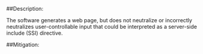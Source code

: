 ##Description:

The software generates a web page, but does not neutralize or incorrectly neutralizes user-controllable input that could be interpreted as a server-side include (SSI) directive.



##Mitigation:
